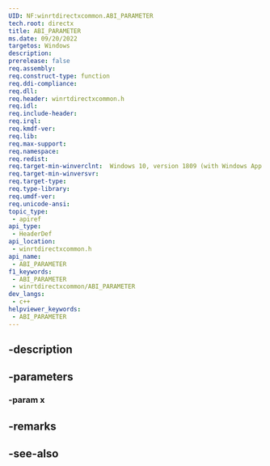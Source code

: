```yaml
---
UID: NF:winrtdirectxcommon.ABI_PARAMETER
tech.root: directx
title: ABI_PARAMETER
ms.date: 09/20/2022
targetos: Windows
description: 
prerelease: false
req.assembly: 
req.construct-type: function
req.ddi-compliance: 
req.dll: 
req.header: winrtdirectxcommon.h
req.idl: 
req.include-header: 
req.irql: 
req.kmdf-ver: 
req.lib: 
req.max-support: 
req.namespace: 
req.redist: 
req.target-min-winverclnt:  Windows 10, version 1809 (with Windows App SDK 1.0 or later)
req.target-min-winversvr: 
req.target-type: 
req.type-library: 
req.umdf-ver: 
req.unicode-ansi: 
topic_type:
 - apiref
api_type:
 - HeaderDef
api_location:
 - winrtdirectxcommon.h
api_name:
 - ABI_PARAMETER
f1_keywords:
 - ABI_PARAMETER
 - winrtdirectxcommon/ABI_PARAMETER
dev_langs:
 - c++
helpviewer_keywords:
 - ABI_PARAMETER
---
```


## -description

## -parameters

### -param x

## -remarks

## -see-also


